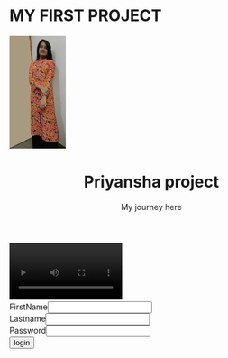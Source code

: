 <!doctype html>
<html>
<head>
<title>Project-1</title>
</head>
<body>
<h1>MY FIRST PROJECT</h1>    
<img src="muskan2.jpg" alt="MY PIC" width="100" height="200"/>
<header>
<h1>Priyansha project</h1>
<p>My journey here</p>
</header>
<video width="200" height="100" controls>
<source src="holi.mp4" type="video/mp4">
</video>
<form name="form example">
FirstName<input type="text"><br>
Lastname<input type="text"><br>
Password<input type="password"><br>
<input type="submit" value="login">
</form>
</body>
</html>